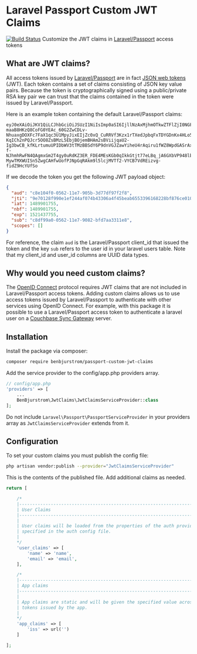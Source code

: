 # Laravel Passport Custom JWT Claims
[![Build Status](https://travis-ci.org/benbjurstrom/passport-custom-jwt-claims.svg)](https://travis-ci.org/benbjurstrom/passport-custom-jwt-claims)
Customize the JWT claims in [Laravel/Passport](https://github.com/laravel/passport) access tokens

## What are JWT claims?
All access tokens issued by [Laravel/Passport](https://github.com/laravel/passport) are in fact [JSON web tokens](https://jwt.io/) (JWT). 
Each token contains a set of claims consisting of JSON key value pairs. Because the token is cryptographically signed 
using a public/private RSA key pair we can trust that the claims contained in the token were issued by Laravel/Passport.

Here is an example token containing the default Laravel/Passport claims:
```$xslt
eyJ0eXAiOiJKV1QiLCJhbGciOiJSUzI1NiIsImp0aSI6IjllNzAxMjhmOTkwZTFlZjI0NGFmMDc0YjQzMzA2YTRmNDViZWFiNjU1MzM5NjE2ODIyOGJmODc2Y2UwMTAwNTIyNGZhMTc5MzdkMGYwMTU3In0.eyJhdWQiOiJjOGUxMDRmMC0wNTYyLTExZTctOTA1Yi0zZDc3ZGY5N2YyZjgiLCJqdGkiOiI5ZTcwMTI4Zjk5MGUxZWYyNDRhZjA3NGI0MzMwNmE0ZjQ1YmVhYjY1NTMzOTYxNjgyMjhiZjg3NmNlMDEwMDUyMjRmYTE3OTM3ZDBmMDE1NyIsImlhdCI6MTQ4OTkwMTc1NSwibmJmIjoxNDg5OTAxNzU1LCJleHAiOjE1MjE0Mzc3NTUsInN1YiI6ImM4ZGY5OWEwLTA1NjItMTFlNy05MDgyLWJmZDdhYTMzMTFlOCIsInNjb3BlcyI6W119.qFGwfeWezJZZaxNIZyPfnnGHkUdAPhHvJ3Nf3NYa8Y5Ba2ubfil21KgzeugY1aDSU93oWLMcUzGkoVblT1U79IlPV6JiGhMA4x7jHB5yJPKZeH-maaB8HKzQ8CoFG0YEAc_60G2ZwCDLv-NhuaxgDOXFc7FaX1qc3U1MpyJixEIjZc0xQ_CuRRVf3Kzx1rTXedJpbqFxTDYGDnKx4HLo5l96t8mdlmiToU6TphYDRAIkQjsTZKP9YRRIahm3cZF56nO9qaqpTpANjhiV4IJqejDki53NkBEqnhDLS4ZPJFK2qLD62Aiw7wBxKhmfNyYQJNxeC6D1PaftFzudbAi7RtQikn0xIgzKl1jmMpgjyGmAPQfnqMlE68rMIw-KqICh2nPQJcr5OO8ZsBMzL5EbjBOjemBHAm2sBViijqaU2-Ig3bwCB_kfKLrtumuUPIDbWV3tTMzBBSdY6P9dnVGJZawYiheU4rAqiru1fWZ8WpdGASrAxfRmiRTqDnRMQ82unbi5MC-f-NJhmhRwFN4QAgmxGm2T4gy0uRdKZ3ER_FDE4MEsKGb0qIkkGtjt77eLBq_jA6GXbVP948lbJAKTJsi3KOR5rMhZSAI-MywTMXWUISn5ZwgCAHfwUofPJNpGqRAkm9l5lcjMVTf2-VYCB7VdREizvg-fidZ9HcYUfSo
```

If we decode the token you get the following JWT payload object:
```json
{
  "aud": "c8e104f0-0562-11e7-905b-3d77df97f2f8",
  "jti": "9e70128f990e1ef244af074b43306a4f45beab6553396168228bf876ce01005224fa17937d0f0157",
  "iat": 1489901755,
  "nbf": 1489901755,
  "exp": 1521437755,
  "sub": "c8df99a0-0562-11e7-9082-bfd7aa3311e8",
  "scopes": []
}
```

For reference, the claim `aud` is the Laravel/Passport client_id that issued the token and the key `sub` refers to the
user id in your laravel users table. Note that my client_id and user_id columns are UUID data types.

## Why would you need custom claims?
The [OpenID Connect](http://openid.net/connect/) protocol requires JWT claims that are not included in Laravel/Passport 
access tokens. Adding custom claims allows us to use access tokens issued by Laravel/Passport to authenticate with other services
using OpenID Connect. For example, with this package it is possible to use a Laravel/Passport access token to authenticate a laravel user on a 
[Couchbase Sync Gateway](https://developer.couchbase.com/documentation/mobile/1.4/guides/authentication/openid/index.html) 
server.

##  Installation
Install the package via composer:
```bash
composer require benbjurstrom/passport-custom-jwt-claims
```

Add the service provider to the config/app.php providers array. 

```php
// config/app.php
'providers' => [
    ...
    BenBjurstrom\JwtClaims\JwtClaimsServiceProvider::class
];
```

Do not include `Laravel\Passport\PassportServiceProvider` in your providers array 
as `JwtClaimsServiceProvider` extends from it.

##  Configuration
To set your custom claims you must publish the config file:
                          
```bash
php artisan vendor:publish --provider="JwtClaimsServiceProvider"
```

This is the contents of the published file. Add additional claims as needed.

```php
return [

    /*
    |--------------------------------------------------------------------------
    | User Claims
    |--------------------------------------------------------------------------
    |
    | User claims will be loaded from the properties of the auth providers model
    | specified in the auth config file.
    |
    */
    'user_claims' => [
        'name' => 'name',
        'email' => 'email',
    ],

    /*
    |--------------------------------------------------------------------------
    | App claims
    |--------------------------------------------------------------------------
    |
    | App claims are static and will be given the specified value across all
    | tokens issued by the app.
    |
    */
    'app_claims' => [
        'iss' => url('')
    ]

];
```
